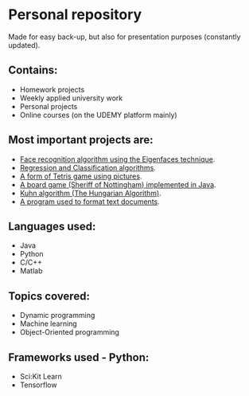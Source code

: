 # Personal repository
Made for easy back-up, but also for presentation purposes (constantly updated).

Contains:
-
- Homework projects
- Weekly applied university work
- Personal projects
- Online courses (on the UDEMY platform mainly)

## Most important projects are:
- [Face recognition algorithm using the Eigenfaces technique](https://github.com/lucigrigo/GIT/tree/master/MN/tema2/checker%20Moodle).
- [Regression and Classification algorithms](https://github.com/lucigrigo/GIT/tree/master/MachineLearningA-ZUDEMY/Machine-Learning-A-Z-New/Machine%20Learning%20A-Z%20New).
- [A form of Tetris game using pictures](https://github.com/lucigrigo/GIT/tree/master/PC/Tema3.TetriPic/arhiva_v5).
- [A board game (Sheriff of Nottingham) implemented in Java](https://github.com/lucigrigo/GIT/tree/master/POO/Tema1).
- [Kuhn algorithm (The Hungarian Algorithm)](https://github.com/lucigrigo/GIT/tree/master/SD/tema3).
- [A program used to format text documents](https://github.com/lucigrigo/GIT/tree/master/PC/Tema2.FormatareText).

## Languages used:
- Java
- Python
- C/C++
- Matlab

## Topics covered:
- Dynamic programming
- Machine learning
- Object-Oriented programming

## Frameworks used - Python:
- Sci:Kit Learn
- Tensorflow
